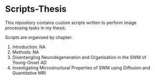 # Scripts-Thesis

This repository contains custom scripts written to perform image processing tasks in my thesis.

Scripts are organised by chapter:

1. Introduction: NA
2. Methods: NA
3. Disentangling Neurodegeneration and Organisation in the SWM of Young-Onset AD
4. Investigating Microstructural Properties of SWM using Diffusion and Quantitative MRI
